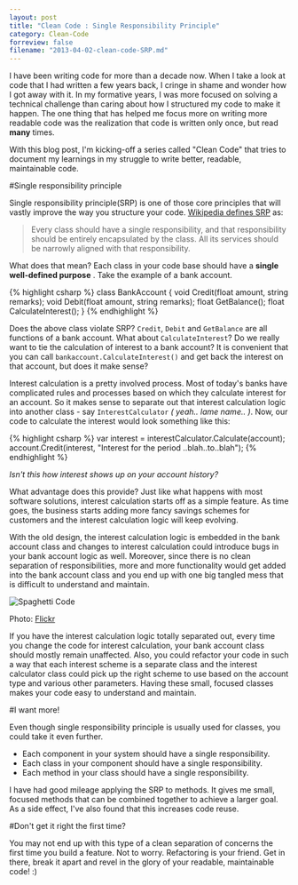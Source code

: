 ```yaml
---
layout: post
title: "Clean Code : Single Responsibility Principle"
category: Clean-Code
forreview: false
filename: "2013-04-02-clean-code-SRP.md"
---
```


I have been writing code for more than a decade now. When I take a look at code that I had written a few years back, I cringe in shame and wonder how I got away with it. In my formative years, I was more focused on solving a technical challenge than caring about how I structured my code to make it happen. The one thing that has helped me focus more on writing more readable code  was the realization that code is written only once, but read **many** times.

With this blog post, I'm kicking-off  a series called "Clean Code" that tries to document my learnings in my struggle to write better, readable, maintainable code.

#Single responsibility principle

Single responsibility principle(SRP) is one of those core principles that will vastly improve the way you structure your code.  [Wikipedia defines SRP][] as:

> Every class should have a single responsibility, and that responsibility should be entirely encapsulated by the class. All its services should be narrowly aligned with that responsibility.

What does that mean? Each class in your code base should have a **single well-defined purpose** . Take the example of a bank account.

{% highlight csharp %}
  class BankAccount
  {
    void Credit(float amount, string remarks);
    void Debit(float amount, string remarks);
    float GetBalance();
    float CalculateInterest();
  }
{% endhighlight %}

Does the above class violate SRP? `Credit`, `Debit` and `GetBalance` are all functions of a bank account. What about `CalculateInterest`?  Do we really want to tie the calculation of interest to a bank account? It is convenient that you can call `bankaccount.CalculateInterest()` and get back the interest on that account, but does it make sense?

Interest calculation is a pretty involved process. Most of today's banks have complicated rules and processes based on which they calculate interest for an account. So it makes sense to separate out that interest calculation logic into another class - say `InterestCalculator` *( yeah.. lame name.. )*. Now, our code to calculate the interest would look something like this:

{% highlight csharp %}
  var interest = interestCalculator.Calculate(account);
  account.Credit(interest, "Interest for the period ..blah..to..blah");
{% endhighlight %}

*Isn't this how interest shows up on your account history?*

What advantage does this provide? Just like what happens with most software solutions, interest calculation starts off as a simple feature. As time goes, the business starts adding more fancy savings schemes for customers and the interest calculation logic will keep evolving.

With the old design, the interest calculation logic is embedded in the bank account class and changes to interest calculation could introduce bugs in your bank account logic as well. Moreover, since there is no clean separation of responsibilities, more and more functionality would get added into the bank account class and you end up with one big tangled mess that is difficult to understand and maintain.

![Spaghetti Code][spaghetti-code]

Photo: [Flickr][2]

If you have the interest calculation logic totally separated out, every time you change the code for interest calculation, your bank account class should mostly remain unaffected. Also, you could refactor your code in such a way that each interest scheme is a separate class and the interest calculator class could pick up the right scheme to use based on the account type and various other parameters. Having these small, focused classes makes your code easy to understand and maintain.

#I want more!

Even though single responsibility principle is usually used for classes, you could take it even further.

- Each component in your system should have a single responsibility.
- Each class in your component should have a single responsibility.
- Each method in your class should have a single responsibility.

I have had good mileage applying the SRP to methods. It gives me small, focused methods that can be combined together to achieve a larger goal. As a side effect, I've also found that this increases code reuse.

#Don't get it right the first time?

You may not end up with this type of a clean separation of concerns the first time you build a feature. Not to worry. Refactoring is your friend. Get in there, break it apart and revel in the glory of your readable, maintainable code! :)

[Wikipedia defines SRP]: http://en.wikipedia.org/wiki/Single_responsibility_principle
[spaghetti-code]: http://farm3.staticflickr.com/2335/2176839381_50f8cbe72b_z.jpg
[2]: http://www.flickr.com/photos/ndomer73/2176839381/sizes/z/
